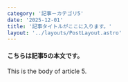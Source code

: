 ```yaml
---
category: '記事－カテゴリ5'
date: '2025-12-01'
title: '記事タイトルがここに入ります。'
layout: '../layouts/PostLayout.astro'
---
```


#### こちらは記事5の本文です。

This is the body of article 5.
